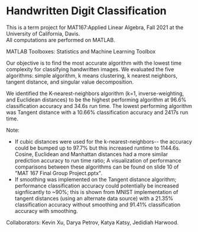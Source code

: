 # Handwritten Digit Classification

This is a term project for MAT167:Applied Linear Algebra, Fall 2021 at the University of California, Davis.  
All computations are performed on MATLAB.

MATLAB Toolboxes: Statistics and Machine Learning Toolbox

Our objective is to find the most accurate algorithm with the lowest time complexity for classifying handwritten images. We evaluated the five algorithms: simple algorithm, k means clustering, k nearest neighbors, tangent distance, and singular value decomposition.

We identified the K-nearest-neighbors algorithm (k=1, inverse-weighting, and Euclidean distances) to be the highest performing algorithm at 96.6% classification accuracy and 34.6s run time. The lowest performing algorithm was Tangent distance with a 10.66% classification accuracy and 2417s run time. 

Note: 
* If cubic distances were used for the k-nearest-neighbors-- the accuracy could be bumped up to 97.7% but this increased runtime to 1144.6s. Cosine, Euclidean and Manhattan distances had a more similar prediction accuracy to run time ratio; A visualization of performance comparisons between these algorithms can be found on slide 10 of "MAT 167 Final Group Project.pptx". 
* If smoothing was implemented on the Tangent distance algorithm; performance classification accuracy could potentially be increased signfiicantly to ~90%; this is shown from MNIST implementation of tangent distances (using an alternate data source) with a 21.35% classification accuracy without smoothing and 91.41% classification accuracy with smoothing. 

Collaborators: Kevin Xu, Darya Petrov, Katya Katsy, Jedidiah Harwood.

